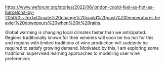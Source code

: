 https://www.weforum.org/stories/2022/06/london-could-feel-as-hot-as-barcelona-by-2050/#:~:text=Climate%20change%20could%20push%20temperatures,heavier%20downpours%20when%20it%20rains.

Global warming is changing local climates faster than we anticipated. 
Regions traditionally known for their wineries will soon be too hot for this and regions with limited traditions of wine production will suddenly be required to satisfy growing demand. 
Motivated by this, I am exploring some traditional supervised learning approaches to modelling user wine preferences
